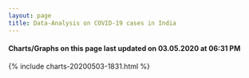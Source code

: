 ```yaml
---
layout: page
title: Data-Analysis on COVID-19 cases in India
---
```

#### Charts/Graphs on this page last updated on 03.05.2020 at 06:31 PM
{% include charts-20200503-1831.html %}